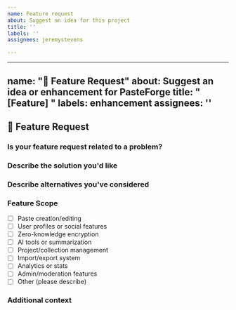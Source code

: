 ```yaml
---
name: Feature request
about: Suggest an idea for this project
title: ''
labels: ''
assignees: jeremystevens

---
```


---
name: "🌟 Feature Request"
about: Suggest an idea or enhancement for PasteForge
title: "[Feature] <short description>"
labels: enhancement
assignees: ''
---

## 🌟 Feature Request

### Is your feature request related to a problem?
<!-- Describe the problem you're experiencing that this feature would solve.
     Example: "I'm frustrated when I can't encrypt pastes with a passphrase." -->

### Describe the solution you'd like
<!-- What should PasteForge do? Be as specific and clear as possible. -->

### Describe alternatives you've considered
<!-- Other ways you've thought about solving the problem. -->

### Feature Scope
<!-- Select any that apply: -->
- [ ] Paste creation/editing
- [ ] User profiles or social features
- [ ] Zero-knowledge encryption
- [ ] AI tools or summarization
- [ ] Project/collection management
- [ ] Import/export system
- [ ] Analytics or stats
- [ ] Admin/moderation features
- [ ] Other (please describe)

### Additional context
<!-- Add screenshots, UI ideas, API formats, or anything else that helps clarify your idea. -->
